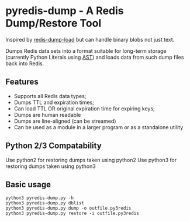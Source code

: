 # pyredis-dump - A Redis Dump/Restore Tool

Inspired by [redis-dump-load](https://github.com/p/redis-dump-load)
but can handle binary blobs not just text.

Dumps Redis data sets into a format suitable for long-term storage
(currently Python Literals using [AST](https://docs.python.org/2/library/ast.html))
and loads data from such dump files back into Redis.

## Features

- Supports all Redis data types;
- Dumps TTL and expiration times;
- Can load TTL OR original expiration time for expiring keys;
- Dumps are human readable
- Dumps are line-aligned (can be streamed)
- Can be used as a module in a larger program or as a standalone utility

## Python 2/3 Compatability

Use python2 for restoring dumps taken using python2
Use python3 for restoring dumps taken using python3

## Basic usage

```
python3 pyredis-dump.py -h
python3 pyredis-dump.py dblist
python3 pyredis-dump.py dump -o outfile.py3redis
python3 pyredis-dump.py restore -i outfile.py3redis
```


